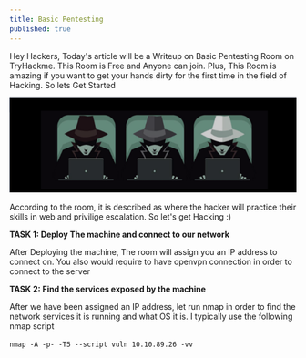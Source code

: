```yaml
---
title: Basic Pentesting
published: true
---
```

Hey Hackers, Today's article will be a Writeup on Basic Pentesting Room on TryHackme. 
This Room is Free and Anyone can join. Plus, This Room is amazing if you want to get 
your hands dirty for the first time in the field of Hacking. So lets Get Started

<p align="center">
  <img src="https://raw.githubusercontent.com/Saad-20/Blog/master/assets/Basic_Pentesting_Images/LOGO.png"/>
</p>
According to the room, it is described as where the hacker will practice their skills in web and privilige escalation.
So let's get Hacking :)


**TASK 1: Deploy The machine and connect to our network**

After Deploying the machine, The room will assign you an IP address to connect on. You also would require to have openvpn connection in order to connect to the server

**TASK 2: Find the services exposed by the machine**

After we have been assigned an IP address, let run nmap in order to find the network services it is running and what OS it is. I typically use the following nmap script

```nmap -A -p- -T5 --script vuln 10.10.89.26 -vv```
<p align="center">
  <img src=""/>
</p>
